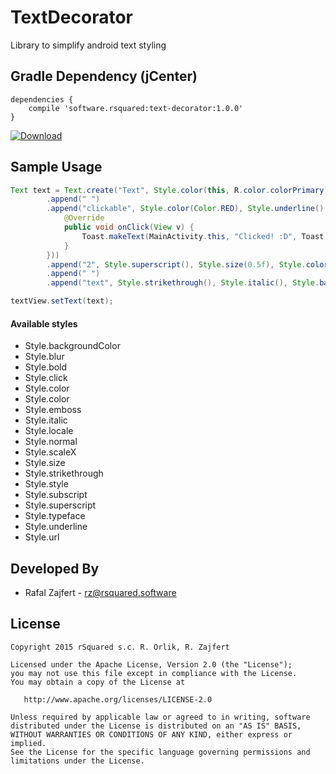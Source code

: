 # TextDecorator
Library to simplify android text styling

## Gradle Dependency (jCenter)

```Gradle
dependencies {
    compile 'software.rsquared:text-decorator:1.0.0'
}
```

[ ![Download](https://api.bintray.com/packages/rsquared/maven/text-decorator/images/download.svg) ](https://bintray.com/rsquared/maven/text-decorator/_latestVersion)

## Sample Usage

```java
Text text = Text.create("Text", Style.color(this, R.color.colorPrimary), Style.bold())
        .append(" ")
        .append("clickable", Style.color(Color.RED), Style.underline(), Style.click(new View.OnClickListener() {
            @Override
            public void onClick(View v) {
                Toast.makeText(MainActivity.this, "Clicked! :D", Toast.LENGTH_SHORT).show();
            }
        }))
        .append("2", Style.superscript(), Style.size(0.5f), Style.color(Color.BLUE))
        .append(" ")
        .append("text", Style.strikethrough(), Style.italic(), Style.backgroundColor(this, R.color.colorAccent));

textView.setText(text);
```

#### Available styles
* Style.backgroundColor
* Style.blur
* Style.bold
* Style.click
* Style.color
* Style.color
* Style.emboss
* Style.italic
* Style.locale
* Style.normal
* Style.scaleX
* Style.size
* Style.strikethrough
* Style.style
* Style.subscript
* Style.superscript
* Style.typeface
* Style.underline
* Style.url

## Developed By

 * Rafal Zajfert - <rz@rsquared.software>

## License

    Copyright 2015 rSquared s.c. R. Orlik, R. Zajfert

    Licensed under the Apache License, Version 2.0 (the "License");
    you may not use this file except in compliance with the License.
    You may obtain a copy of the License at

       http://www.apache.org/licenses/LICENSE-2.0

    Unless required by applicable law or agreed to in writing, software
    distributed under the License is distributed on an "AS IS" BASIS,
    WITHOUT WARRANTIES OR CONDITIONS OF ANY KIND, either express or implied.
    See the License for the specific language governing permissions and
    limitations under the License.
